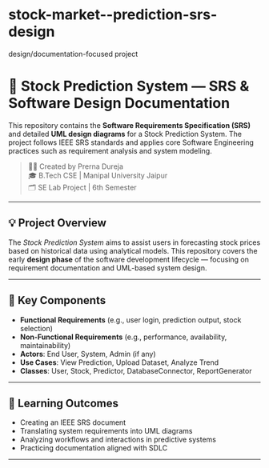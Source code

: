 # stock-market--prediction-srs-design
 design/documentation-focused project
# 📘 Stock Prediction System — SRS & Software Design Documentation

This repository contains the **Software Requirements Specification (SRS)** and detailed **UML design diagrams** for a Stock Prediction System. The project follows IEEE SRS standards and applies core Software Engineering practices such as requirement analysis and system modeling.

> 🧑‍💻 Created by Prerna Dureja  
> 🎓 B.Tech CSE | Manipal University Jaipur  
> 🗂️ SE Lab Project | 6th Semester

---

## 💡 Project Overview

The *Stock Prediction System* aims to assist users in forecasting stock prices based on historical data using analytical models. This repository covers the early **design phase** of the software development lifecycle — focusing on requirement documentation and UML-based system design.

---


## 🎯 Key Components

- **Functional Requirements** (e.g., user login, prediction output, stock selection)
- **Non-Functional Requirements** (e.g., performance, availability, maintainability)
- **Actors**: End User, System, Admin (if any)
- **Use Cases**: View Prediction, Upload Dataset, Analyze Trend
- **Classes**: User, Stock, Predictor, DatabaseConnector, ReportGenerator

---

## 🧠 Learning Outcomes

- Creating an IEEE SRS document
- Translating system requirements into UML diagrams
- Analyzing workflows and interactions in predictive systems
- Practicing documentation aligned with SDLC


---

